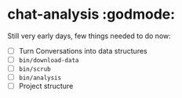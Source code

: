 # chat-analysis :godmode:

Still very early days, few things needed to do now:

- [ ] Turn Conversations into data structures
- [ ] `bin/download-data`
- [ ] `bin/scrub`
- [ ] `bin/analysis`
- [ ] Project structure
